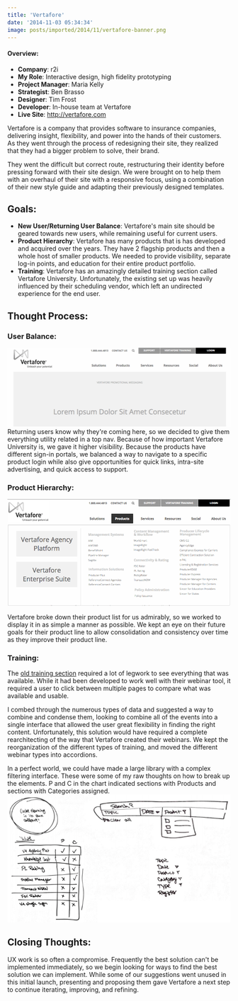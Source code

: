 ```yaml
---
title: 'Vertafore'
date: '2014-11-03 05:34:34'
image: posts/imported/2014/11/vertafore-banner.png
---
```

#### Overview:
* **Company**: r2i
* **My Role**: Interactive design, high fidelity prototyping
* **Project Manager**: Maria Kelly
* **Strategist**: Ben Brasso
* **Designer**: Tim Frost
* **Developer**: In-house team at Vertafore
* **Live Site**: http://vertafore.com

Vertafore is a company that provides software to insurance companies, delivering insight, flexibility, and power into the hands of their customers. As they went through the process of redesigning their site, they realized that they had a bigger problem to solve, their brand.

They went the difficult but correct route, restructuring their identity before pressing forward with their site design. We were brought on to help them with an overhaul of their site with a responsive focus, using a combination of their new style guide and adapting their previously designed templates.

## Goals:

* **New User/Returning User Balance**: Vertafore's main site should be geared towards new users, while remaining useful for current users.
* **Product Hierarchy**: Vertafore has many products that is has developed and acquired over the years. They have 2 flagship products and then a whole host of smaller products. We needed to provide visibility, separate log-in points, and education for their entire product portfolio.
* **Training**: Vertafore has an amazingly detailed training section called Vertafore University. Unfortunately, the existing set up was heavily influenced by their scheduling vendor, which left an undirected experience for the end user.

## Thought Process:

### User Balance:
![Login Dropdown Image](/images/posts/imported/2015/11/vertafore-login-dropdown-1.gif)
Returning users know why they're coming here, so we decided to give them everything utility related in a top nav. Because of how important Vertafore University is, we gave it higher visibility. Because the products have different sign-in portals, we balanced a way to navigate to a specific product login while also give opportunities for quick links, intra-site advertising, and quick access to support.

### Product Hierarchy:
<img class="contain" src="/images/posts/imported/2014/11/Screen-Shot-2014-11-03-at-24-30-38-.png" alt="Product Listing Menu">

Vertafore broke down their product list for us admirably, so we worked to display it in as simple a manner as possible. We kept an eye on their future goals for their product line to allow consolidation and consistency over time as they improve their product line.

### Training:
The [old training section](https://web.archive.org/web/20140625232256/http://www.vertafore.com/Services/Vertafore-University) required a lot of legwork to see everything that was available. While it had been developed to work well with their webinar tool, it required a user to click between multiple pages to compare what was available and usable.

I combed through the numerous types of data and suggested a way to combine and condense them, looking to combine all of the events into a single interface that allowed the user great flexibility in finding the right content. Unfortunately, this solution would have required a complete rearchitecting of the way that Vertafore created their webinars. We kept the reorganization of the different types of training, and moved the different webinar types into accordions.

<aside>In a perfect world, we could have made a large library with a complex filtering interface. These were some of my raw thoughts on how to break up the elements. P and C in the chart indicated sections with Products and sections with Categories assigned.</aside>
<img class="contain" src="/images/posts/imported/2014/11/vertafore_University_sketches.png" alt="Some of my scribbles" />

## Closing Thoughts:
UX work is so often a compromise. Frequently the best solution can't be implemented immediately, so we begin looking for ways to find the best solution we can implement. While some of our suggestions went unused in this initial launch, presenting and proposing them gave Vertafore a next step to continue iterating, improving, and refining.
